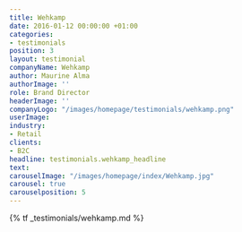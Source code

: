 ```yaml
---
title: Wehkamp
date: 2016-01-12 00:00:00 +01:00
categories:
- testimonials
position: 3
layout: testimonial
companyName: Wehkamp
author: Maurine Alma
authorImage: ''
role: Brand Director
headerImage: ''
companyLogo: "/images/homepage/testimonials/wehkamp.png"
userImage: 
industry:
- Retail
clients:
- B2C
headline: testimonials.wehkamp_headline
text: 
carouselImage: "/images/homepage/index/Wehkamp.jpg"
carousel: true
carouselposition: 5
---
```


{% tf _testimonials/wehkamp.md %}